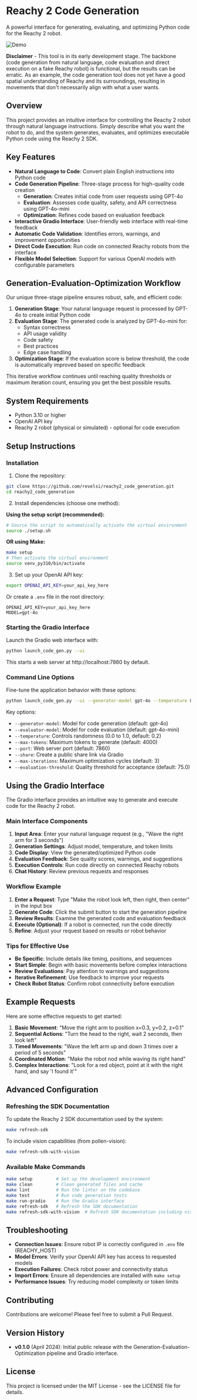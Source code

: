 # Reachy 2 Code Generation
A powerful interface for generating, evaluating, and optimizing Python code for the Reachy 2 robot.

![Demo](./assets/demo.gif)


**Disclaimer** - This tool is in its early development stage. 
The backbone (code generation from natural language, code evaluation and direct execution on a fake Reachy robot) is functional, but the results can be erratic. As an example, the code generation tool does not yet have a good spatial understanding of Reachy and its surroundings, resulting in movements that don't necessarily align with what a user wants.

## Overview

This project provides an intuitive interface for controlling the Reachy 2 robot through natural language instructions. Simply describe what you want the robot to do, and the system generates, evaluates, and optimizes executable Python code using the Reachy 2 SDK.

## Key Features

- **Natural Language to Code**: Convert plain English instructions into Python code
- **Code Generation Pipeline**: Three-stage process for high-quality code creation
  - **Generation**: Creates initial code from user requests using GPT-4o
  - **Evaluation**: Assesses code quality, safety, and API correctness using GPT-4o-mini
  - **Optimization**: Refines code based on evaluation feedback
- **Interactive Gradio Interface**: User-friendly web interface with real-time feedback
- **Automatic Code Validation**: Identifies errors, warnings, and improvement opportunities
- **Direct Code Execution**: Run code on connected Reachy robots from the interface
- **Flexible Model Selection**: Support for various OpenAI models with configurable parameters

## Generation-Evaluation-Optimization Workflow

Our unique three-stage pipeline ensures robust, safe, and efficient code:

1. **Generation Stage**: Your natural language request is processed by GPT-4o to create initial Python code
2. **Evaluation Stage**: The generated code is analyzed by GPT-4o-mini for:
   - Syntax correctness
   - API usage validity
   - Code safety
   - Best practices
   - Edge case handling
3. **Optimization Stage**: If the evaluation score is below threshold, the code is automatically improved based on specific feedback

This iterative workflow continues until reaching quality thresholds or maximum iteration count, ensuring you get the best possible results.

## System Requirements

- Python 3.10 or higher
- OpenAI API key
- Reachy 2 robot (physical or simulated) - optional for code execution

## Setup Instructions

### Installation

1. Clone the repository:
```bash
git clone https://github.com/revelsi/reachy2_code_generation.git
cd reachy2_code_generation
```

2. Install dependencies (choose one method):

**Using the setup script (recommended):**
```bash
# Source the script to automatically activate the virtual environment
source ./setup.sh
```

**OR using Make:**
```bash
make setup
# Then activate the virtual environment
source venv_py310/bin/activate
```

3. Set up your OpenAI API key:
```bash
export OPENAI_API_KEY=your_api_key_here
```
Or create a `.env` file in the root directory:
```
OPENAI_API_KEY=your_api_key_here
MODEL=gpt-4o
```

### Starting the Gradio Interface

Launch the Gradio web interface with:

```bash
python launch_code_gen.py --ui
```

This starts a web server at http://localhost:7860 by default.

### Command Line Options

Fine-tune the application behavior with these options:

```bash
python launch_code_gen.py --ui --generator-model gpt-4o --temperature 0.3 --max-tokens 5000 --port 7861 --share
```

Key options:
- `--generator-model`: Model for code generation (default: gpt-4o)
- `--evaluator-model`: Model for code evaluation (default: gpt-4o-mini)
- `--temperature`: Controls randomness (0.0 to 1.0, default: 0.2)
- `--max-tokens`: Maximum tokens to generate (default: 4000)
- `--port`: Web server port (default: 7860)
- `--share`: Create a public share link via Gradio
- `--max-iterations`: Maximum optimization cycles (default: 3)
- `--evaluation-threshold`: Quality threshold for acceptance (default: 75.0)

## Using the Gradio Interface

The Gradio interface provides an intuitive way to generate and execute code for the Reachy 2 robot.

### Main Interface Components

1. **Input Area**: Enter your natural language request (e.g., "Wave the right arm for 3 seconds")
2. **Generation Settings**: Adjust model, temperature, and token limits
3. **Code Display**: View the generated/optimized Python code
4. **Evaluation Feedback**: See quality scores, warnings, and suggestions
5. **Execution Controls**: Run code directly on connected Reachy robots
6. **Chat History**: Review previous requests and responses

### Workflow Example

1. **Enter a Request**: Type "Make the robot look left, then right, then center" in the input box
2. **Generate Code**: Click the submit button to start the generation pipeline
3. **Review Results**: Examine the generated code and evaluation feedback
4. **Execute (Optional)**: If a robot is connected, run the code directly
5. **Refine**: Adjust your request based on results or robot behavior

### Tips for Effective Use

- **Be Specific**: Include details like timing, positions, and sequences
- **Start Simple**: Begin with basic movements before complex interactions
- **Review Evaluations**: Pay attention to warnings and suggestions
- **Iterative Refinement**: Use feedback to improve your requests
- **Check Robot Status**: Confirm robot connectivity before execution

## Example Requests

Here are some effective requests to get started:

1. **Basic Movement**: "Move the right arm to position x=0.3, y=0.2, z=0.1"
2. **Sequential Actions**: "Turn the head to the right, wait 2 seconds, then look left"
3. **Timed Movements**: "Wave the left arm up and down 3 times over a period of 5 seconds"
4. **Coordinated Motion**: "Make the robot nod while waving its right hand"
5. **Complex Interactions**: "Look for a red object, point at it with the right hand, and say 'I found it'"

## Advanced Configuration

### Refreshing the SDK Documentation

To update the Reachy 2 SDK documentation used by the system:

```bash
make refresh-sdk
```

To include vision capabilities (from pollen-vision):

```bash
make refresh-sdk-with-vision
```

### Available Make Commands

```bash
make setup         # Set up the development environment
make clean         # Clean generated files and cache
make lint          # Run the linter on the codebase
make test          # Run code generation tests
make run-gradio    # Run the Gradio interface
make refresh-sdk   # Refresh the SDK documentation
make refresh-sdk-with-vision  # Refresh SDK documentation including vision capabilities
```

## Troubleshooting

- **Connection Issues**: Ensure robot IP is correctly configured in `.env` file (REACHY_HOST)
- **Model Errors**: Verify your OpenAI API key has access to requested models
- **Execution Failures**: Check robot power and connectivity status
- **Import Errors**: Ensure all dependencies are installed with `make setup`
- **Performance Issues**: Try reducing model complexity or token limits

## Contributing

Contributions are welcome! Please feel free to submit a Pull Request.

## Version History

- **v0.1.0** (April 2024): Initial public release with the Generation-Evaluation-Optimization pipeline and Gradio interface.

## License

This project is licensed under the MIT License - see the LICENSE file for details.